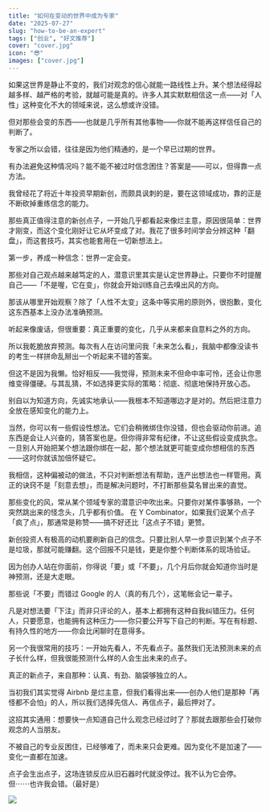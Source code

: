 ```yaml
---
title: "如何在变动的世界中成为专家"
date: "2025-07-27"
slug: "how-to-be-an-expert"
tags: ["创业", "好文推荐"]
cover: "cover.jpg"
icon: "😎"
images: ["cover.jpg"]
---
```

如果这世界是静止不变的，我们对观念的信心就能一路线性上升。某个想法经得起越多样、越严格的考验，就越可能是真的。许多人其实默默相信这一点——对「人性」这种变化不大的领域来说，这么想或许没错。



但对那些会变的东西——也就是几乎所有其他事物——你就不能再这样信任自己的判断了。



专家之所以会错，往往是因为他们精通的，是一个早已过期的世界。



有办法避免这种情况吗？能不能不被过时信念困住？答案是——可以，但得靠一点方法。



我曾经花了将近十年投资早期新创，而颇具讽刺的是，要在这领域成功，靠的正是不断砍掉重练信念的能力。



那些真正值得注意的新创点子，一开始几乎都看起来像烂主意，原因很简单：世界才刚变，而这个变化刚好让它从坏变成了对。我花了很多时间学会分辨这种「翻盘」，而这套技巧，其实也能套用在一切新想法上。



第一步，养成一种信念：世界一定会变。



那些对自己观点越来越笃定的人，潜意识里其实是认定世界静止。只要你不时提醒自己——「不是喔，它在变」，你就会开始训练自己去嗅出风的方向。



那该从哪里开始观察？除了「人性不太变」这条中等实用的原则外，很抱歉，变化这东西基本上没办法准确预测。



听起来像废话，但很重要：真正重要的变化，几乎从来都来自意料之外的方向。



所以我乾脆放弃预测。每次有人在访问里问我「未来怎么看」，我脑中都像没读书的考生一样拼命乱掰出一个听起来不错的答案。



但这不是因为我懒。恰好相反——我觉得，预测未来不但命中率可怜，还会让你思维变得僵硬。与其乱猜，不如选择更实际的策略：彻底、彻底地保持开放心态。



别自以为知道方向，先诚实地承认——我根本不知道哪边才是对的。然后把注意力全放在感知变化的能力上。



当然，你可以有一些假设性想法。它们会稍微绑住你没错，但也会驱动你前进。追东西是会让人兴奋的，猜答案也是。但你得非常有纪律，不让这些假设变成执念。
一旦别人开始把某个想法跟你绑在一起，那个想法就更可能变成你想相信的东西——这时你就该加倍怀疑它。



我相信，这种偏被动的做法，不只对判断想法有帮助，连产出想法也一样管用。真正的诀窍不是「刻意去想」，而是解决问题时，不打断那些莫名冒出来的直觉。



那些变化的风，常从某个领域专家的潜意识中吹出来。只要你对某件事够熟，一个突然跳出来的怪念头，几乎都有价值。
在 Y Combinator，如果我们说某个点子「疯了点」，那通常是称赞——搞不好还比「这点子不错」更赞。



新创投资人有极高的动机要刷新自己的信念。只要比别人早一步意识到某个点子不是垃圾，那就可能赚翻。这个回报不只是钱，更是你整个判断体系的现场验证。



因为创办人站在你面前，你得说「要」或「不要」，几个月后你就会知道你当时是神预测，还是大走眼。



那些说「不要」而错过 Google 的人（真的有几个），这笔帐会记一辈子。



凡是对想法要「下注」而非只评论的人，基本上都拥有这种自我纠错压力。任何人，只要愿意，也能拥有这种压力——你只要公开写下自己的判断。写在有标题、有持久性的地方——你会比闲聊时在意得多。



另一个我很常用的技巧：一开始先看人，不先看点子。虽然我们无法预测未来的点子长什么样，但我很能预测什么样的人会生出未来的点子。



真正的新点子，来自那种：认真、有劲、脑袋够独立的人。



当初我们其实觉得 Airbnb 是烂主意，但我们看得出来——创办人他们是那种「再怪都不会怕」的人，所以我们选择先信人、再信点子，最后押对了。



这招其实通用：想要快一点知道自己什么观念已经过时了？那就去跟那些会打破你观念的人当朋友。



不被自己的专业反困住，已经够难了，而未来只会更难。因为变化不是加速了——变化一直都在加速。



点子会生出点子，这场连锁反应从旧石器时代就没停过。我不认为它会停。
但⋯⋯也许我会错。（最好是）




![](https://prod-files-secure.s3.us-west-2.amazonaws.com/112d0858-5090-4d34-a606-b75eb8d65fd2/46476355-9cf3-4e99-9b7a-3531bc426380/1000202064.png?X-Amz-Algorithm=AWS4-HMAC-SHA256&X-Amz-Content-Sha256=UNSIGNED-PAYLOAD&X-Amz-Credential=ASIAZI2LB466QTGVCKP2%2F20250808%2Fus-west-2%2Fs3%2Faws4_request&X-Amz-Date=20250808T151452Z&X-Amz-Expires=3600&X-Amz-Security-Token=IQoJb3JpZ2luX2VjEG4aCXVzLXdlc3QtMiJIMEYCIQCe5yHjZwp5uhGkFGLAH%2F0CN1nrb42DrP9sG0dQoDV32QIhANb2yzcDGxFWQG9YIr%2BUpE3qNnOgLSdiClrj%2FLcbIPBSKogECKf%2F%2F%2F%2F%2F%2F%2F%2F%2F%2FwEQABoMNjM3NDIzMTgzODA1IgyV%2Fmeo%2BPvJ8Yn900Mq3APDYlqhN%2F6y7XMVN39PfVOe3WIbTFsHEaSJVXcCe%2Bsu2WjExXMtOJ1a0%2FGZdBcaOvJ0mFHK5s3e3XSF8QXNzQWCU5MCJSX5o%2BYdw3IC0H4EcdrogtM0zrQsLJ5OxTKVwtKppM4DFUBtttQBQxNknaXLyX5JkzFDWUyayM00tSnUu%2FuPb5Jhcyuw8fgd%2F7bu0v1lW%2FWHG0nroQvGXjucAqzZCRoLFeh%2FK1KoHKEd6QbagqnISvldZAjGmCcWtxNc9iuQTfuJPfw21IaxyAsSlReYG4d7otdsaQbwVRXLO6wF0eDCFV%2FQBMT7a%2FQlRe5zRAX0G3Wt6OmNoGmwfezQk2stpK5Z1lhnOeD6v3vzHHu7hHP8DBcQNLrijhj9ZhTmpyFE75jG2STaE3WJ3H5vu3y9kOBZpNORhvDpryEdCmKEeADJFLBBCFOC%2FCgTBwkAU0%2BwSl9bsB5N25iO%2Bd2g44mkhPqtjfwhDPWB5IjZMjCut9HTBBRFjYeTGyM4DvRssB85bZWVHGyvs%2BgCNTJXHbpgO0xz486ro5HwxdAWBCBzggcc0ERNnvpcqz%2B9J8hM57qLppDkfkpJ%2BO2YyNIEWYh%2FbBXI%2F3Odi9gfBapnXXl%2FPf7pV2eI3Z0pXjj8CjCzjdjEBjqkATqq0VhjNPFtymmWxCl8x8oviZsLIldayQq19G8IkCfjBgbmhxkTc%2FQxuYB2PasAz8Xk%2FTUuXtfdjC2JO8Kxn4kNO6LNkLHNZICw%2Fo%2BLyiGhlhUlzBb5EtlMZN59NDLxbfBfJC8gvJV2SBZ3UVJrn5u2pRBov9iPzgf1PC8bd5X8bZjN%2BfXYarjMBYaJD7qBjI9BnEuPbypP0rd%2Foj3h5F6SVGj4&X-Amz-Signature=2d0a74c8c4807a5ccd391db68b0639002bede1e77fceff45e110f661e4236161&X-Amz-SignedHeaders=host&x-amz-checksum-mode=ENABLED&x-id=GetObject)

